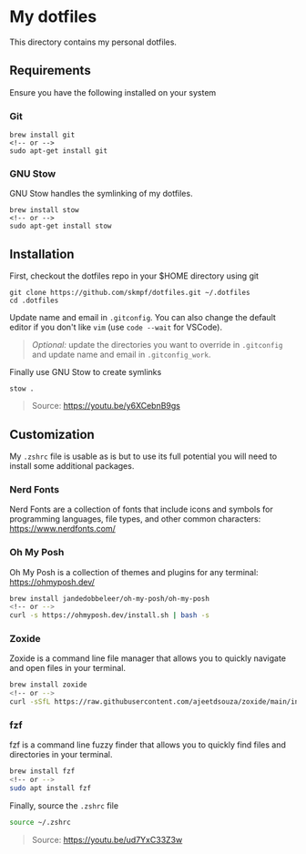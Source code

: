   # My dotfiles

This directory contains my personal dotfiles.

## Requirements

Ensure you have the following installed on your system

### Git

```
brew install git
<!-- or -->
sudo apt-get install git
```

### GNU Stow

GNU Stow handles the symlinking of my dotfiles.

```
brew install stow
<!-- or -->
sudo apt-get install stow
```

## Installation

First, checkout the dotfiles repo in your $HOME directory using git

```
git clone https://github.com/skmpf/dotfiles.git ~/.dotfiles
cd .dotfiles
```

Update name and email in `.gitconfig`. You can also change the default editor if you don't like `vim` (use `code --wait` for VSCode).

> _Optional:_ update the directories you want to override in `.gitconfig` and update name and email in `.gitconfig_work`.

Finally use GNU Stow to create symlinks

```
stow .
```

> Source: https://youtu.be/y6XCebnB9gs

## Customization

My `.zshrc` file is usable as is but to use its full potential you will need to install some additional packages.

### Nerd Fonts

Nerd Fonts are a collection of fonts that include icons and symbols for programming languages, file types, and other common characters: https://www.nerdfonts.com/

### Oh My Posh

Oh My Posh is a collection of themes and plugins for any terminal: https://ohmyposh.dev/

```bash
brew install jandedobbeleer/oh-my-posh/oh-my-posh
<!-- or -->
curl -s https://ohmyposh.dev/install.sh | bash -s
```

### Zoxide

Zoxide is a command line file manager that allows you to quickly navigate and open files in your terminal.

```bash
brew install zoxide
<!-- or -->
curl -sSfL https://raw.githubusercontent.com/ajeetdsouza/zoxide/main/install.sh | sh
```

### fzf

fzf is a command line fuzzy finder that allows you to quickly find files and directories in your terminal.

```bash
brew install fzf
<!-- or -->
sudo apt install fzf
```

Finally, source the `.zshrc` file

```bash
source ~/.zshrc
```

> Source: https://youtu.be/ud7YxC33Z3w
